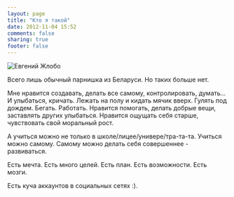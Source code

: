 ```yaml
---
layout: page
title: "Кто я такой"
date: 2012-11-04 15:52
comments: false
sharing: true
footer: false
---
```


<img class="face" src="images/evgenyzhlobo.jpg" alt="Евгений Жлобо" title="Евгений Жлобо">

Всего лишь обычный парнишка из Беларуси. Но таких больше нет.

Мне нравится создавать, делать все самому, контролировать, думать... И улыбаться, кричать. Лежать на полу и кидать мячик вверх. Гулять под дождем. Бегать. Работать. Нравится помогать, делать добрые вещи, заставлять других улыбаться. Нравится ощущать себя старше, чувствовать свой моральный рост.

А учиться можно не только в школе/лицее/универе/тра-та-та. Учиться можно самому. Самому можно делать себя совершеннее - развиваться.

Есть мечта. Есть много целей. Есть план. Есть возможности. Есть мозги.

Есть куча аккаунтов в социальных сетях :).

<div class="socialaccounts">
	<a href="https://www.facebook.com/evgeny.zhlobo" rel="fb" title="Евгений Жлобо в фэйсбуке"></a>
	<a href="http://twitter.com/EvgenyZhlobo" rel="twitter" title="Евгений Жлобо в твиттере"></a>
	<a href="http://vk.com/evgeny.zhlobo" rel="vk" title="Евгений Жлобо во вконтактике"></a>
	<a href="http://instagram.com/longlime" rel="instagram" title="Евгений Жлобо в инстаграме"></a>
	<a href="https://foursquare.com/evgenyzhlobo" rel="4sq" title="Евгений Жлобо в форсквере"></a>
	<a href="https://plus.google.com/103238300991199468390?rel=author" rel="gplus" title="Евгений Жлобо в гугл+"></a>
	<a href="http://www.linkedin.com/in/longlime" rel="linkedin" title="Евгений Жлобо на линкедин"></a>
	<a href="https://github.com/EvgenyZhlobo" rel="github" title="Евгений Жлобо на гитхабе"></a>
</div>
